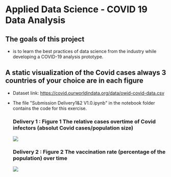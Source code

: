 # Applied Data Science - COVID 19 Data Analysis

## The goals of this project

* is to learn the best practices of data science from the industry while developing a COVID-19 analysis prototype.


## A static visualization of the Covid cases always 3 countries of your choice are in each figure 

* Dataset link: https://covid.ourworldindata.org/data/owid-covid-data.csv

* The file "Submission Delivery1&2 V1.0.ipynb" in the notebook folder contains the code for this exercise.

   ### Delivery 1 : Figure 1 The relative cases overtime of Covid infectors (absolut Covid cases/population size)

    ![](../reports/figures/delivery_1.png)
      
   ### Delivery 2 : Figure 2 The vaccination rate (percentage of the population) over time

    ![](../reports/figures/delivery_2_line_chart)